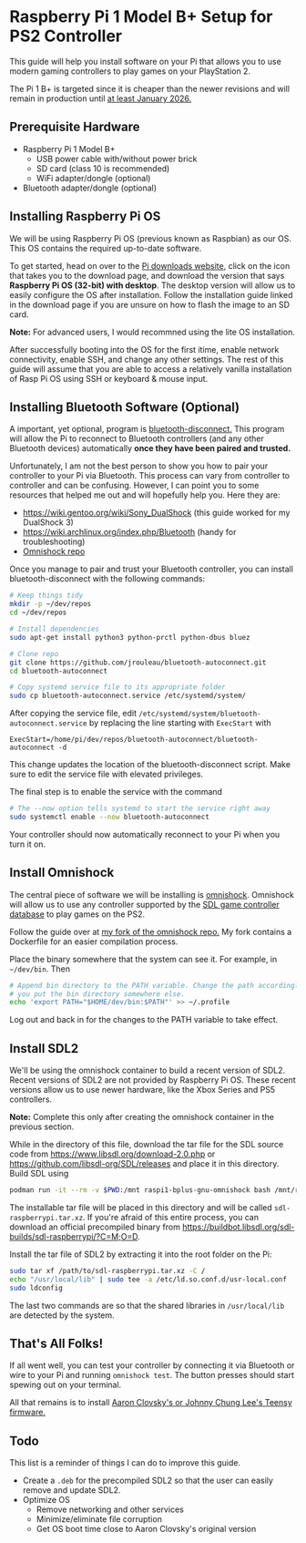# Raspberry Pi 1 Model B+ Setup for PS2 Controller

This guide will help you install software on your Pi that allows you to use modern gaming controllers to play games on your PlayStation 2.

The Pi 1 B+ is targeted since it is cheaper than the newer revisions and will remain in production until [at least January 2026.](https://www.raspberrypi.org/products/raspberry-pi-1-model-b-plus/)

## Prerequisite Hardware

- Raspberry Pi 1 Model B+
  - USB power cable with/without power brick
  - SD card (class 10 is recommended)
  - WiFi adapter/dongle (optional)
- Bluetooth adapter/dongle (optional)

## Installing Raspberry Pi OS

We will be using Raspberry Pi OS (previous known as Raspbian) as our OS. This OS contains the required up-to-date software.

To get started, head on over to the [Pi downloads website](https://www.raspberrypi.org/downloads/), click on the icon that takes you to the download page, and download the version that says **Raspberry Pi OS (32-bit) with desktop**. The desktop version will allow us to easily configure the OS after installation. Follow the installation guide linked in the download page if you are unsure on how to flash the image to an SD card.

**Note:** For advanced users, I would recommned using the lite OS installation.

After successfully booting into the OS for the first itime, enable network connectivity, enable SSH, and change any other settings. The rest of this guide will assume that you are able to access a relatively vanilla installation of Rasp Pi OS using SSH or keyboard & mouse input.

## Installing Bluetooth Software (Optional)

A important, yet optional, program is [bluetooth-disconnect.](https://github.com/jrouleau/bluetooth-autoconnect) This program will allow the Pi to reconnect to Bluetooth controllers (and any other Bluetooth devices) automatically **once they have been paired and trusted.**

Unfortunately, I am not the best person to show you how to pair your controller to your Pi via Bluetooth. This process can vary from controller to controller and can be confusing. However, I can point you to some resources that helped me out and will hopefully help you. Here they are:
- https://wiki.gentoo.org/wiki/Sony_DualShock (this guide worked for my
  DualShock 3)
- https://wiki.archlinux.org/index.php/Bluetooth (handy for troubleshooting)
- [Omnishock repo](https://github.com/ticky/omnishock/)

Once you manage to pair and trust your Bluetooth controller, you can install bluetooth-disconnect with the following commands:
```sh
# Keep things tidy
mkdir -p ~/dev/repos
cd ~/dev/repos

# Install dependencies
sudo apt-get install python3 python-prctl python-dbus bluez

# Clone repo
git clone https://github.com/jrouleau/bluetooth-autoconnect.git
cd bluetooth-autoconnect

# Copy systemd service file to its appropriate folder
sudo cp bluetooth-autoconnect.service /etc/systemd/system/
```

After copying the service file, edit `/etc/systemd/system/bluetooth-autoconnect.service` by replacing the line starting with `ExecStart` with
```
ExecStart=/home/pi/dev/repos/bluetooth-autoconnect/bluetooth-autoconnect -d
```

This change updates the location of the bluetooth-disconnect script. Make sure to edit the service file with elevated privileges.

The final step is to enable the service with the command
```sh
# The --now option tells systemd to start the service right away
sudo systemctl enable --now bluetooth-autoconnect
```

Your controller should now automatically reconnect to your Pi when you turn it on.

## Install Omnishock

The central piece of software we will be installing is [omnishock](https://github.com/ticky/omnishock/). Omnishock will allow us to use any controller supported by the [SDL game controller database](https://github.com/gabomdq/SDL_GameControllerDB/) to play games on the PS2.

Follow the guide over at [my fork of the omnishock repo.](https://github.com/ejuarezg/omnishock/#building-for-the-raspberry-pi-1-b) My fork contains a Dockerfile for an easier compilation process.

Place the binary somewhere that the system can see it. For example, in `~/dev/bin`. Then
```sh
# Append bin directory to the PATH variable. Change the path accordingly if
# you put the bin directory somewhere else.
echo 'export PATH="$HOME/dev/bin:$PATH"' >> ~/.profile
```

Log out and back in for the changes to the PATH variable to take effect.

## Install SDL2

We'll be using the omnishock container to build a recent version of SDL2. Recent versions of SDL2 are not provided by Raspberry Pi OS. These recent versions allow us to use newer hardware, like the Xbox Series and PS5 controllers.

**Note:** Complete this only after creating the omnishock container in the previous section.

While in the directory of this file, download the tar file for the SDL source code from https://www.libsdl.org/download-2.0.php or https://github.com/libsdl-org/SDL/releases and place it in this directory. Build SDL using
```sh
podman run -it --rm -v $PWD:/mnt raspi1-bplus-gnu-omnishock bash /mnt/raspberrypi-buildbot.sh
```

The installable tar file will be placed in this directory and will be called `sdl-raspberrypi.tar.xz`. If you're afraid of this entire process, you can download an official precompiled binary from https://buildbot.libsdl.org/sdl-builds/sdl-raspberrypi/?C=M;O=D.

Install the tar file of SDL2 by extracting it into the root folder on the Pi:
```sh
sudo tar xf /path/to/sdl-raspberrypi.tar.xz -C /
echo "/usr/local/lib" | sudo tee -a /etc/ld.so.conf.d/usr-local.conf
sudo ldconfig
```

The last two commands are so that the shared libraries in `/usr/local/lib` are detected by the system.

## That's All Folks!

If all went well, you can test your controller by connecting it via Bluetooth or wire to your Pi and running `omnishock test`. The button presses should start spewing out on your terminal.

All that remains is to install [Aaron Clovsky's or Johnny Chung Lee's Teensy firmware.](https://github.com/ticky/omnishock/#supported-hardware)

## Todo

This list is a reminder of things I can do to improve this guide.

- Create a `.deb` for the precompiled SDL2 so that the user can easily remove and update SDL2.
- Optimize OS
    - Remove networking and other services
    - Minimize/eliminate file corruption
    - Get OS boot time close to Aaron Clovsky's original version

